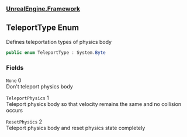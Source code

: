 ### [UnrealEngine.Framework](./UnrealEngine-Framework.md 'UnrealEngine.Framework')
## TeleportType Enum
Defines teleportation types of physics body  
```csharp
public enum TeleportType : System.Byte
```
### Fields
<a name='TeleportType-None'></a>
`None` 0  
Don't teleport physics body  
  
<a name='TeleportType-TeleportPhysics'></a>
`TeleportPhysics` 1  
Teleport physics body so that velocity remains the same and no collision occurs  
  
<a name='TeleportType-ResetPhysics'></a>
`ResetPhysics` 2  
Teleport physics body and reset physics state completely  
  
